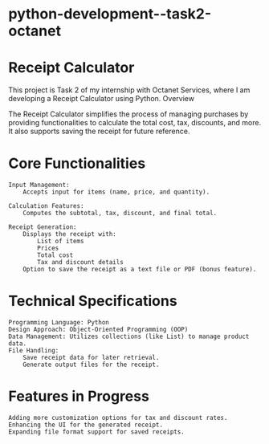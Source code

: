 # python-development--task2-octanet
# Receipt Calculator

This project is Task 2 of my internship with Octanet Services, where I am developing a Receipt Calculator using Python.
Overview

The Receipt Calculator simplifies the process of managing purchases by providing functionalities to calculate the total cost, tax, discounts, and more. It also supports saving the receipt for future reference.
# Core Functionalities

    Input Management:
        Accepts input for items (name, price, and quantity).

    Calculation Features:
        Computes the subtotal, tax, discount, and final total.

    Receipt Generation:
        Displays the receipt with:
            List of items
            Prices
            Total cost
            Tax and discount details
        Option to save the receipt as a text file or PDF (bonus feature).

# Technical Specifications

    Programming Language: Python
    Design Approach: Object-Oriented Programming (OOP)
    Data Management: Utilizes collections (like List) to manage product data.
    File Handling:
        Save receipt data for later retrieval.
        Generate output files for the receipt.

# Features in Progress

    Adding more customization options for tax and discount rates.
    Enhancing the UI for the generated receipt.
    Expanding file format support for saved receipts.
